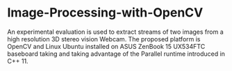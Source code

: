 # Image-Processing-with-OpenCV
An experimental evaluation is used to extract streams of two images from a high resolution 3D stereo vision Webcam. The proposed platform is OpenCV and Linux Ubuntu installed on ASUS ZenBook 15 UX534FTC baseboard taking and taking advantage of the Parallel runtime introduced in C++ 11.
